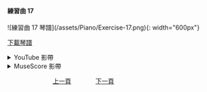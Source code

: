 ﻿---
keywords: 吳老師鋼琴教學 - 練習曲 17
---
<h4>練習曲 17</h4> 
![練習曲 17 琴譜](/assets/Piano/Exercise-17.png){: width="600px"}

<a href="/assets/Piano/Exercise-17.pdf" target="_blank">下載琴譜</a>


<details>
  <summary>YouTube 影帶</summary>
<ol>
<iframe width="560" height="315" src="https://www.youtube.com/embed/jUQLyjdvMAY" title="練習曲 17" frameborder="0" allow="accelerometer; autoplay; clipboard-write; encrypted-media; gyroscope; picture-in-picture; web-share" allowfullscreen></iframe>
</ol>
</details>

<details>
  <summary>MuseScore 影帶</summary>
<ol>
<a href="https://musescore.com/user/65457238/scores/11042035?share=copy_link" target="_blank">Open to Play</a>
</ol>
</details>


&nbsp;&nbsp;&nbsp;&nbsp;&nbsp;&nbsp;&nbsp;&nbsp;&nbsp;&nbsp;&nbsp;&nbsp;
&nbsp;&nbsp;&nbsp;&nbsp;&nbsp;&nbsp;&nbsp;&nbsp;&nbsp;&nbsp;&nbsp;&nbsp;
[上一頁](Practice14)
&nbsp;&nbsp;&nbsp;&nbsp;&nbsp;&nbsp;&nbsp;&nbsp;&nbsp;&nbsp;&nbsp;&nbsp;
[下一頁](Practice18)






